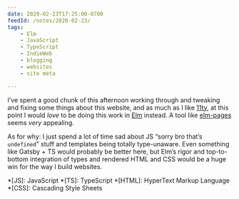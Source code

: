 ```yaml
---
date: 2020-02-23T17:25:00-0700
feedId: /notes/2020-02-23/
tags:
    - Elm
    - JavaScript
    - TypeScript
    - IndieWeb
    - blogging
    - websites
    - site meta

---
```


I’ve spent a good chunk of this afternoon working through and tweaking and fixing some things about this website, and as much as I like [11ty](https://11ty.dev), at this point I would *love* to be doing this work in [Elm](https://elm-lang.org) instead. A tool like [elm-pages](https://elm-pages.com) seems *very* appealing.

As for why: I just spend a lot of time sad about JS “sorry bro that’s `undefined`” stuff and templates being totally type-unaware. Even something like Gatsby + TS would probably be better here, but Elm’s rigor and top-to-bottom integration of types and rendered HTML and CSS would be a huge win for the way I build websites.

*[JS]: JavaScript
*[TS]: TypeScript
*[HTML]: HyperText Markup Language
*[CSS]: Cascading Style Sheets